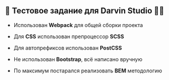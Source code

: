 ## 🚀 Тестовое задание для Darvin Studio 🐒🧍‍

- Использован **Webpack** для общей сборки проекта

- Для **CSS** использован препроцессор **SCSS**

- Для автопрефиксов использован **PostCSS**

- Не использован **Bootstrap**, всё написано вручную

- По максимум постарался реализовать **BEM** методологию
